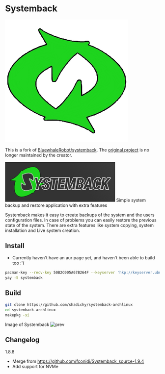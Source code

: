 # Systemback
![Systemback-logo](./systemback/logo.png)

This is a fork of [BluewhaleRobot/systemback](https://github.com/BluewhaleRobot/systemback). The [original project](https://launchpad.net/systemback) is no longer maintained by the creator.

![SB](./systemback/systemback.png)
Simple system backup and restore application with extra features

Systemback makes it easy to create backups of the system and the users configuration files. In case of problems you can easily restore the previous state of the system. There are extra features like system copying, system installation and Live system creation.

## Install

* Currently haven't have an aur page yet, and haven't been able to build too :'(

```bash
pacman-key --recv-key 50B2C005A67B264F --keyserver 'hkp://keyserver.ubuntu.com:80'
yay -S systemback
```

## Build

```bash
git clone https://github.com/shadichy/systemback-archlinux
cd systemback-archlinux
makepkg -si
```
Image of Systemback
![prev](https://www.unixmen.com/wp-content/uploads/2014/07/Systemback_010.png)


## Changelog

1.8.8

- Merge from https://github.com/fconidi/Systemback_source-1.9.4
- Add support for NVMe